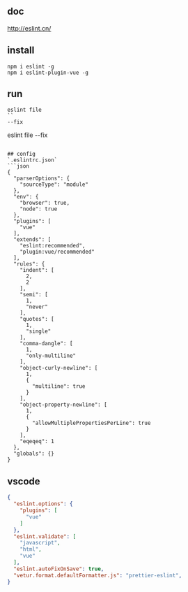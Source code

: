 ## doc
http://eslint.cn/


## install
```
npm i eslint -g
npm i eslint-plugin-vue -g
```

## run
```
eslint file
``
--fix
```
eslint file --fix
```

## config
`.eslintrc.json`
```json
{
  "parserOptions": {
    "sourceType": "module"
  },
  "env": {
    "browser": true,
    "node": true
  },
  "plugins": [
    "vue"
  ],
  "extends": [
    "eslint:recommended",
    "plugin:vue/recommended"
  ],
  "rules": {
    "indent": [
      2,
      2
    ],
    "semi": [
      1,
      "never"
    ],
    "quotes": [
      1,
      "single"
    ],
    "comma-dangle": [
      1,
      "only-multiline"
    ],
    "object-curly-newline": [
      1,
      {
        "multiline": true
      }
    ],
    "object-property-newline": [
      1,
      {
        "allowMultiplePropertiesPerLine": true
      }
    ],
    "eqeqeq": 1
  },
  "globals": {}
}
```


## vscode
```json
{
  "eslint.options": {
    "plugins": [
      "vue"
    ]
  },
  "eslint.validate": [
    "javascript",
    "html",
    "vue"
  ],
  "eslint.autoFixOnSave": true,
  "vetur.format.defaultFormatter.js": "prettier-eslint",
}
```
